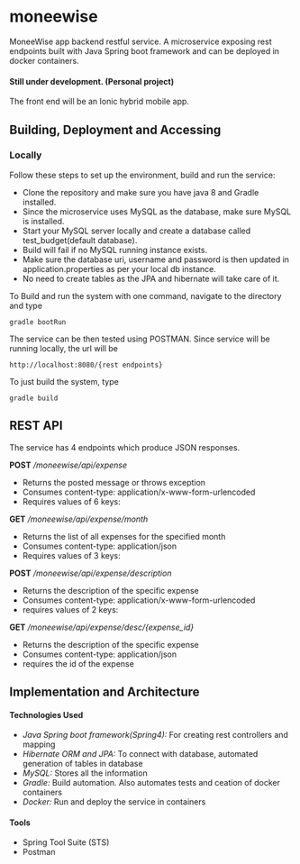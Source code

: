 # moneewise
MoneeWise app backend restful service.
A microservice exposing rest endpoints built with Java Spring boot framework and can be deployed in docker containers.

#### Still under development. (Personal project)
The front end will be an Ionic hybrid mobile app.

## Building, Deployment and Accessing

### Locally
Follow these steps to set up the environment, build and run the service:

* Clone the repository and make sure you have java 8 and Gradle installed.
* Since the microservice uses MySQL as the database, make sure MySQL is installed.
* Start your MySQL server locally and create a database called test_budget(default database).
* Build will fail if no MySQL running instance exists.
* Make sure the database uri, username and password is then updated in application.properties as per your local db instance.
* No need to create tables as the JPA and hibernate will take care of it.

To Build and run the system with one command, navigate to the directory and type
```
gradle bootRun
```
The service can be then tested using POSTMAN.
Since service will be running locally, the url will be
```
http://localhost:8080/{rest endpoints}
```
To just build the system, type
```
gradle build
```

## REST API
The service has 4 endpoints which produce JSON responses.

**POST** */moneewise/api/expense*
* Returns the posted message or throws exception
* Consumes content-type: application/x-www-form-urlencoded
* Requires values of 6 keys: 

**GET** */moneewise/api/expense/month*
* Returns the list of all expenses for the specified month
* Consumes content-type: application/json
* Requires values of 3 keys:

**POST** */moneewise/api/expense/description*
* Returns the description of the specific expense
* Consumes content-type: application/x-www-form-urlencoded
* requires values of 2 keys:

**GET** */moneewise/api/expense/desc/{expense_id}*
* Returns the description of the specific expense
* Consumes content-type: application/json
* requires the id of the expense


## Implementation and Architecture

#### Technologies Used
* *Java Spring boot framework(Spring4):* For creating rest controllers and mapping 
* *Hibernate ORM and JPA:* To connect with database, automated generation of tables in database
* *MySQL:* Stores all the information
* *Gradle:* Build automation. Also automates tests and ceation of docker containers
* *Docker:* Run and deploy the service in containers

#### Tools
* Spring Tool Suite (STS)
* Postman
